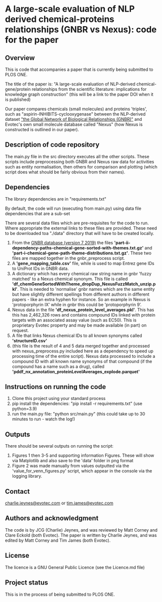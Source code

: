 #  A large-scale evaluation of NLP derived chemical-proteins relationships (GNBR vs Nexus): code for the paper

## Overview

This is code that accompanies a paper that is currently being submitted to PLOS ONE. 

The title of the paper is:
"A large-scale evaluation of NLP-derived chemical-gene/protein relationships from the scientific literature: 
implications for knowledge graph construction" 
(this will be a link to the paper DOI when it is published)

Our paper compares chemicals (small molecules) and proteins 'triples', such as "aspirin-INHIBITS-cyclooxygenase" between 
the NLP-derived dataset ["the Global Network of Biological Relationships (GNBR)"](https://academic.oup.com/bioinformatics/article/34/15/2614/4911883) 
and Evotec's own small molecule database called "Nexus" (how Nexus is constructed is outlined in our paper). 

## Description of code repository

The main.py file in the src directory executes all the other scripts. These scripts include preprocessing both GNBR 
and Nexus raw data for activities such as entity normalisation, then others for comparison and plotting 
(which script does what should be fairly obvious from their names). 

## Dependencies 
The library dependencies are in "requirements.txt"

By default, the code will run (executing from main.py) using data file dependencies that are a sub-set

There are several data files which are pre-requisites for the code to run. Where appropriate the external links 
to these files are provided. These need to be downloaded toa  "./data" directory that will have to be created locally. 
1. From the [GNBR database (version 7 2019)](https://zenodo.org/record/3459420#.Y8pCz3bP2Uk) the files 
**'part-ii-dependency-paths-chemical-gene-sorted-with-themes.txt.gz'** and **'part-i-chemical-gene-path-theme-distributions.txt.gz'**. 
These two files are mapped together in the gnbr_preprocess script. 
2. A **'gene_mapping_table.csv'** file, while is used to map Entrez gene IDs to UniProt IDs in GNBR data. 
3. A dictionary which has every chemical raw string name in gnbr 'fuzzy matched' to a Nexus chemical synonym. 
This file is called **'df_chemGeneSortedWithTheme_dropDup_NexusFuzzMatch_unzip.pkl'**. This is needed to 'normalise' gnbr names 
which are the same entity but have slightly different spellings from different authors in different papers - like an extra hyphen for instance. 
So an example in Nexus is 'protoporphyrin IX’ while in gnbr this could be 'protoporphyrin 9’. 
4. Nexus data in the file **'df_nexus_protein_level_averages.pkl'**. This has this has 2,462,326 rows and contains compound IDs 
linked with protein targets with an associated assay value (such as EC50). This is proprietary Evotec 
property and may be made available (in part) on request. 
5. A file that links Nexus chemical IDs to all known synonyms called **'structureID.csv'**
6. (this file is the result of 4 and 5 data merged together and processed with nexus_preprocess.py included here as a 
dependency to speed up processing time of the entire script). 
Nexus data processed to include a compound ID with all known name synonyms of that compound 
(if the compound has a name such as a drug), called **'pddf_nx_annotation_proteinLevelAverages_explode.parquet'**

## Instructions on running the code
1. Clone this project using your standard process
2. pip install the dependencies: "pip install -r requirements.txt" (use python=3.9)
3. run the main.py file: "python src/main.py" (this could take up to 30 minutes to run - watch the log!)

## Outputs
There should be several outputs on running the script:
1. Figures 1 then 3-5 and supporting information Figures. These will show via Matplotlib and also save to the 'data' folder in 
png format
2. Figure 2 was made manually from values outputted via the 'value_for_venn_figures.py' script, which appear in the console
via the logging library. 

## Contact
charlie.jeynes@evotec.com or tim.james@evotec.com

## Authors and acknowledgment
The code is by JCG (Charlie) Jeynes, and was reviewed by Matt Corney and Clare Eckold (both Evotec).
The paper is written by Charlie Jeynes, and was edited by Matt Corney and Tim James (both Evotec).

## License
The licence is a GNU General Public Licence (see the Licence.md file)

## Project status
This is in the process of being submitted to PLOS ONE. 
